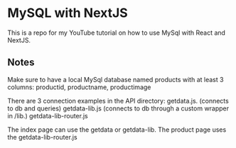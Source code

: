 # MySQL with NextJS

This is a repo for my YouTube tutorial on how to use MySql with React and NextJS.

## Notes

Make sure to have a local MySql database named products with at least 3 columns: productid, productname, productimage

There are 3 connection examples in the API directory:
getdata.js. (connects to db and queries)
getdata-lib.js (connects to db through a custom wrapper in /lib.)
getdata-lib-router.js

The index page can use the getdata or getdata-lib. The product page uses the getdata-lib-router.js

